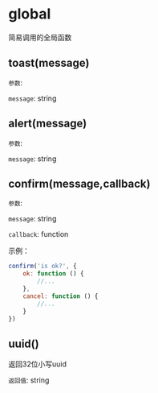# global

简易调用的全局函数

## toast(message)

`参数`:

`message`: string

## alert(message)

`参数`:

`message`: string

## confirm(message,callback)

`参数`:

`message`: string

`callback`: function

示例：

```javascript
confirm('is ok?', {
    ok: function () {
        //...
    },
    cancel: function () {
        //...
    }
})
```

## uuid()

返回32位小写uuid

`返回值`: string
